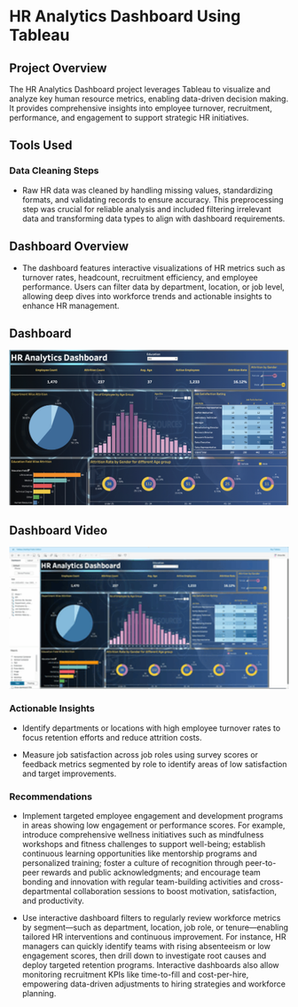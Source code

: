 # HR Analytics Dashboard Using Tableau

## Project Overview
The HR Analytics Dashboard project leverages Tableau to visualize and analyze key human resource metrics, enabling data-driven decision making. It provides comprehensive insights into employee turnover, recruitment, performance, and engagement to support strategic HR initiatives.

## Tools Used

### Data Cleaning Steps

* Raw HR data was cleaned by handling missing values, standardizing formats, and validating records to ensure accuracy. This preprocessing step was crucial for reliable analysis and included filtering irrelevant data and transforming data types to align with dashboard requirements.

## Dashboard Overview

* The dashboard features interactive visualizations of HR metrics such as turnover rates, headcount, recruitment efficiency, and employee performance. Users can filter data by department, location, or job level, allowing deep dives into workforce trends and actionable insights to enhance HR management.

## Dashboard
![HR Analytics Dashboard](https://github.com/dsmlai2025/Tableau/blob/main/HR%20Analytics%20Dashboard/HR%20Analytics%20Dashboard.png)

## Dashboard Video
<img src="https://github.com/dsmlai2025/Tableau/blob/main/HR%20Analytics%20Dashboard/HR%20Analytics%20Dashboard.gif" alt="Dashboard" width="800" />

### Actionable Insights

* Identify departments or locations with high employee turnover rates to focus retention efforts and reduce attrition costs.
    
* Measure job satisfaction across job roles using survey scores or feedback metrics segmented by role to identify areas of low satisfaction and target improvements.

### Recommendations

* Implement targeted employee engagement and development programs in areas showing low engagement or performance scores. For example, introduce comprehensive wellness initiatives such as mindfulness workshops and fitness challenges to support well-being; establish continuous learning opportunities like mentorship programs and personalized training; foster a culture of recognition through peer-to-peer rewards and public acknowledgments; and encourage team bonding and innovation with regular team-building activities and cross-departmental collaboration sessions to boost motivation, satisfaction, and productivity.

* Use interactive dashboard filters to regularly review workforce metrics by segment—such as department, location, job role, or tenure—enabling tailored HR interventions and continuous improvement. For instance, HR managers can quickly identify teams with rising absenteeism or low engagement scores, then drill down to investigate root causes and deploy targeted retention programs. Interactive dashboards also allow monitoring recruitment KPIs like time-to-fill and cost-per-hire, empowering data-driven adjustments to hiring strategies and workforce planning.

